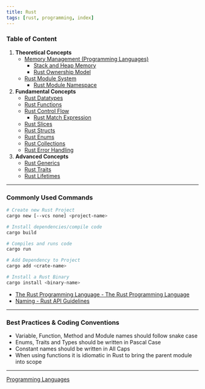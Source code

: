 ```yaml
---
title: Rust
tags: [rust, programming, index]
---
```


### Table of Content

1. **Theoretical Concepts**
	- [Memory Management (Programming Languages)](../../Software%20Concepts/Memory%20Management%20(Programming%20Languages).md)
		- [Stack and Heap Memory](../../Software%20Concepts/Stack%20and%20Heap%20Memory.md)
		- [Rust Ownership Model](Rust%20Ownership%20Model.md)
	- [Rust Module System](Rust%20Module%20System.md)
		- [Rust Module Namespace](Rust%20Module%20Namespace.md)
1. **Fundamental Concepts**
	- [Rust Datatypes](Rust%20Datatypes.md)
	- [Rust Functions](Rust%20Functions.md)
	- [Rust Control Flow](Rust%20Control%20Flow.md)
		- [Rust Match Expression](Rust%20Match%20Expression.md)
	- [Rust Slices](Rust%20Slices.md)
	- [Rust Structs](Rust%20Structs.md)
	- [Rust Enums](Rust%20Enums.md)
	- [Rust Collections](Rust%20Collections.md)
	- [Rust Error Handling](Rust%20Error%20Handling.md)
3. **Advanced Concepts**
	- [Rust Generics](Rust%20Generics.md)
	- [Rust Traits](Rust%20Traits.md)
	- [Rust Lifetimes](Rust%20Lifetimes.md)

---

### Commonly Used Commands

```bash
# Create new Rust Project
cargo new [--vcs none] <project-name>

# Install dependencies/compile code
cargo build

# Compiles and runs code
cargo run

# Add Dependency to Project
cargo add <crate-name>

# Install a Rust Binary
cargo install <binary-name>
```

- [The Rust Programming Language - The Rust Programming Language](https://doc.rust-lang.org/stable/book/title-page.html)  
- [Naming - Rust API Guidelines](https://rust-lang.github.io/api-guidelines/naming.html)

---

### Best Practices & Coding Conventions

- Variable, Function, Method and Module names should follow snake case  
- Enums, Traits and Types should be written in Pascal Case
- Constant names should be written in All Caps
- When using functions it is idiomatic in Rust to bring the parent module into scope

---

[Programming Languages](../Programming%20Languages.md)